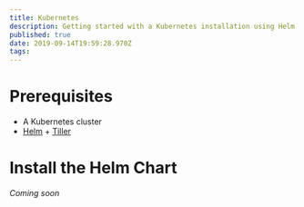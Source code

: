 ```yaml
---
title: Kubernetes
description: Getting started with a Kubernetes installation using Helm Charts
published: true
date: 2019-09-14T19:59:28.970Z
tags: 
---
```


# Prerequisites

- A Kubernetes cluster
- [Helm](https://helm.sh/docs/using_helm/#installing-helm) + [Tiller](https://helm.sh/docs/using_helm/#installing-tiller)

# Install the Helm Chart

*Coming soon*